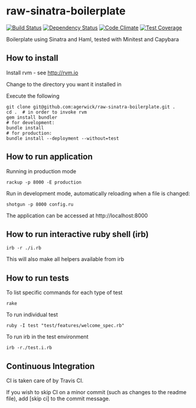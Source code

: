 raw-sinatra-boilerplate
=======================


[![Build Status](https://travis-ci.org/agerwick/raw-sinatra-boilerplate.svg?branch=master)](https://travis-ci.org/agerwick/raw-sinatra-boilerplate)
[![Dependency Status](https://gemnasium.com/agerwick/raw-sinatra-boilerplate.svg)](https://gemnasium.com/agerwick/raw-sinatra-boilerplate)
[![Code Climate](https://codeclimate.com/github/agerwick/raw-sinatra-boilerplate/badges/gpa.svg)](https://codeclimate.com/github/agerwick/raw-sinatra-boilerplate)
[![Test Coverage](https://codeclimate.com/github/agerwick/raw-sinatra-boilerplate/badges/coverage.svg)](https://codeclimate.com/github/agerwick/raw-sinatra-boilerplate)


Boilerplate using Sinatra and Haml, tested with Minitest and Capybara


How to install
--------------

Install rvm - see http://rvm.io

Change to the directory you want it installed in

Execute the following

    git clone git@github.com:agerwick/raw-sinatra-boilerplate.git .
    cd .  # in order to invoke rvm
    gem install bundler
    # for development:
    bundle install
    # for production:
    bundle install --deployment --without=test


How to run application
----------------------

Running in production mode

    rackup -p 8000 -E production

Run in development mode, automatically reloading when a file is changed:

    shotgun -p 8000 config.ru

The application can be accessed at http://localhost:8000


How to run interactive ruby shell (irb)
---------------------------------------

    irb -r ./i.rb

This will also make all helpers available from irb


How to run tests
----------------

To list specific commands for each type of test

    rake

To run individual test

    ruby -I test "test/features/welcome_spec.rb"

To run irb in the test environment

    irb -r./test.i.rb


Continuous Integration
----------------------
CI is taken care of by Travis CI.

If you wish to skip CI on a minor commit (such as changes to the readme file), add [skip ci] to the commit message.

